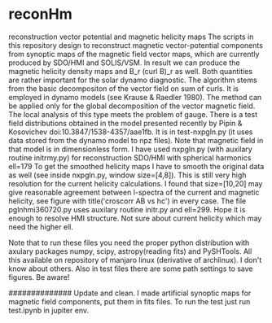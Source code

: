 # reconHm
reconstruction vector potential  and  magnetic helicity maps 
The scripts in this repository design to reconstruct magnetic vector-potential components from
synoptic maps of the magnetic field vector maps, which are currently produced by SDO/HMI and SOLIS/VSM.
In result we can produce the magnetic helicity density maps and  B_r (curl B)_r as well. Both quantities
are rather important for the solar dynamo diagnostic. The algorithm stems from the basic decompositon
of the vector field on sum of curls. It is employed in dynamo models (see Krause & Raedler 1980).
The method can be applied only for the global decomposition of the vector magnetic field. The local analysis of this type
meets the problem of gauge.
There is a test field distributions obtained in the model presented recently  by Pipin & Kosovichev 
doi:10.3847/1538-4357/aae1fb. It is in test-nxpgln.py (it uses data stored from the dynamo model to npz files).
Note that magnetic field in that model is in dimensionless form.
I have used nxpgln.py (with auxilary routine initrmy.py) for reconstruction SDO/HMI with spherical harmonics ell=179
To get the smoothed helicity maps I have to smooth the original data as well (see inside  nxpgln.py, window size=[4,8]).
This is still very high resolution for the current helicity calculations.  I found that size=[10,20] may give
reasonable agreement between l-spectra of the current and magnetic helicity, see figure with title('croscorr AB vs hc')
in every case. The file pglnhmi360720.py uses auxilary routine initr.py and ell=299. Hope it is enough to resolve HMI structure.
Not sure about current helicity which may need the higher ell.

Note that to run these files you need the proper python distribution with axulary packages numpy, scipy, astropy(reading fits)
and PySHTools. All this available on repository of manjaro linux (derivative of archlinux). I don't know about others.
Also in test files there are some path settings to save figures. Be aware!

##############
Update and clean. I made artificial synoptic maps for magnetic field components, put them in fits files.
To run the test just run test.ipynb in jupiter env.
